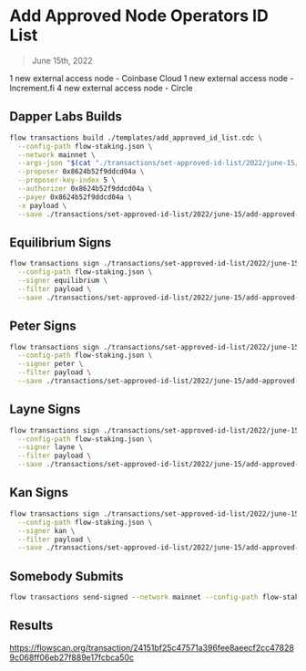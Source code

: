 # Add Approved Node Operators ID List

> June 15th, 2022

1 new external access node - Coinbase Cloud
1 new external access node - Increment.fi
4 new external access node - Circle

## Dapper Labs Builds

```sh
flow transactions build ./templates/add_approved_id_list.cdc \
  --config-path flow-staking.json \
  --network mainnet \
  --args-json "$(cat "./transactions/set-approved-id-list/2022/june-15/arguments.json")" \
  --proposer 0x8624b52f9ddcd04a \
  --proposer-key-index 5 \
  --authorizer 0x8624b52f9ddcd04a \
  --payer 0x8624b52f9ddcd04a \
  -x payload \
  --save ./transactions/set-approved-id-list/2022/june-15/add-approved-list-june-15-unsigned.rlp
```

## Equilibrium Signs

```sh
flow transactions sign ./transactions/set-approved-id-list/2022/june-15/add-approved-list-june-15-unsigned.rlp \
  --config-path flow-staking.json \
  --signer equilibrium \
  --filter payload \
  --save ./transactions/set-approved-id-list/2022/june-15/add-approved-list-june-15-sig-1.rlp
```

## Peter Signs

```sh
flow transactions sign ./transactions/set-approved-id-list/2022/june-15/add-approved-list-june-15-sig-1.rlp \
  --config-path flow-staking.json \
  --signer peter \
  --filter payload \
  --save ./transactions/set-approved-id-list/2022/june-15/add-approved-list-june-15-sig-2.rlp
```

## Layne Signs

```sh
flow transactions sign ./transactions/set-approved-id-list/2022/june-15/add-approved-list-june-15-sig-2.rlp \
  --config-path flow-staking.json \
  --signer layne \
  --filter payload \
  --save ./transactions/set-approved-id-list/2022/june-15/add-approved-list-june-15-sig-3.rlp
```

## Kan Signs

```sh
flow transactions sign ./transactions/set-approved-id-list/2022/june-15/add-approved-list-june-15-sig-3.rlp \
  --config-path flow-staking.json \
  --signer kan \
  --filter payload \
  --save ./transactions/set-approved-id-list/2022/june-15/add-approved-list-june-15-sig-complete.rlp
```

## Somebody Submits

```sh
flow transactions send-signed --network mainnet --config-path flow-staking.json ./transactions/set-approved-id-list/2022/june-15/add-approved-list-june-15-sig-complete.rlp
```

## Results

https://flowscan.org/transaction/24151bf25c47571a396fee8aeecf2cc478289c068ff06eb27f889e17fcbca50c